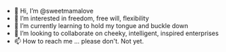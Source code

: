 - 👋 Hi, I’m @sweetmamalove
- 👀 I’m interested in freedom, free will, flexibility
- 🌱 I’m currently learning to hold my tongue and buckle down
- 💞️ I’m looking to collaborate on cheeky, intelligent, inspired enterprises
- 📫 How to reach me ... please don't. Not yet.

<!---
sweetmamalove/sweetmamalove is a ✨ special ✨ repository because its `README.md` (this file) appears on your GitHub profile.
You can click the Preview link to take a look at your changes.
--->
